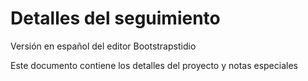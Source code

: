 # Detalles del seguimiento
Versión en español del editor Bootstrapstidio

Este documento contiene los detalles del proyecto y notas especiales
